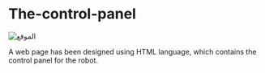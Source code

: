 # The-control-panel
![الموقع](https://github.com/Ali-mhmmed/The-control-panel/assets/139057114/fb352612-74af-42f0-85a4-057c57c9aecf)





A web page has been designed using HTML language, which contains the control panel for the robot.
